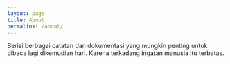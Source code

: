 ```yaml
---
layout: page
title: About
permalink: /about/
---
```


Berisi berbagai catatan dan dokumentasi yang mungkin penting untuk dibaca lagi dikemudian hari. Karena terkadang ingatan manusia itu terbatas.
